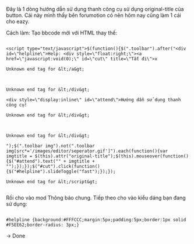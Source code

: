 Đây là 1 dòng hướng dẫn sử dụng thanh công cụ sử dụng original-title của button. Cái này mình thấy bên forumotion có nên hôm nay cũng làm 1 cái cho eazy.

Cách làm:
Tạo bbcode mới với HTML thay thế:

```

<script type="text/javascript">$(function(){$(".toolbar").after("<div id=\"helpline\">Help: <div style=\"float:right;\"><a href=\"javascript:void(0);\" id=\"cut\" title=\"Tắt đi\">x

Unknown end tag for &lt;/a&gt;



Unknown end tag for &lt;/div&gt;

<div style=\"display:inline\" id=\"attend\">Hướng dẫn sử dụng thanh công cụ!

Unknown end tag for &lt;/div&gt;



Unknown end tag for &lt;/div&gt;

");$(".toolbar img").not(".toolbar img[src*='/images/editor/seperator.gif']").each(function(){var imgtitle = $(this).attr("original-title");$(this).mouseover(function(){$("#attend").text("" + imgtitle + "");});});$("#cut").click(function(){$("#helpline").slideToggle("fast");});});

Unknown end tag for &lt;/script&gt;


```

Rồi cho vào mod Thông báo chung. Tiếp theo cho vào kiểu dáng bạn đang sử dụng:

```

#helpline {background:#FFFCCC;margin:5px;padding:5px;border:1px solid #F5EE62;border-radius: 3px;}
```

-> Done